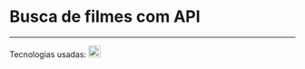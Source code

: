 # Busca de filmes com API


<hr>
Tecnologias usadas: <a href="#" title="Java"><img src="https://github.com/get-icon/geticon/blob/master/icons/java.svg" alt="Java" width="21px" height="21px">
